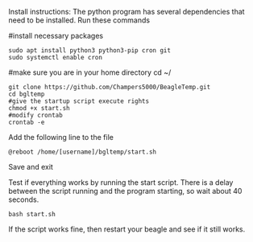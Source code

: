Install instructions: The python program has several dependencies that need to be installed. Run these commands

#install necessary packages
```
sudo apt install python3 python3-pip cron git
sudo systemctl enable cron
```
#make sure you are in your home directory
cd ~/
```
git clone https://github.com/Champers5000/BeagleTemp.git
cd bgltemp
#give the startup script execute rights
chmod +x start.sh
#modify crontab
crontab -e
```
Add the following line to the file
```
@reboot /home/[username]/bgltemp/start.sh
```
Save and exit

Test if everything works by running the start script. There is a delay between the script running and the program starting, so wait about 40 seconds.
```
bash start.sh
```
If the script works fine, then restart your beagle and see if it still works. 

